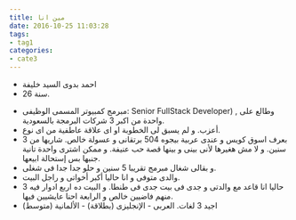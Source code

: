 ```yaml
---
title: مين انا
date: 2016-10-25 11:03:28
tags:
- tag1
categories: 
- cate3
---
```


- احمد بدوى السيد خليفة 
- 26 سنة. 
<!-- more -->
- مبرمج كمبيوتر المسمى الوظيفى: Senior FullStack Developer) , وطالع على واحدة من اكبر 3 شركات البرمجة بالسعودية. 
- أعزب. و لم يسبق لى الخطوبة او اى علاقة عاطفية من اى نوع.
- بعرف اسوق كويس و عندى عربية بيجوه 504 برتقانى و عسولة خالص. شاريها من 3 سنين. و لا مش هغيرها لأنى بينى و بينها قصة حب عنيفة. و ممكن اشترى واحدة تانية جنبها بس إستحالة ابيعها. 
- و بقالى شغال مبرمج تقريبا 5 سنين و حلو جدا جدا فى شغلى. 
- والدى متوفى و انا حاليا أكبر أخواتى و راجل البيت. 
- حاليا انا قاعد مع والدتى و جدى فى بيت جدى فى طنطا. و البيت ده اربع ادوار فيه 3 منهم فاضيين خالص و الرابعة احنا عايشيين فيها. 
- اجيد 3 لغات. العربى - الإنجليزى (بطلاقة) - الألمانية (متوسط) 
